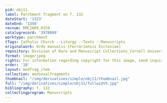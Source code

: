 ```yaml
---
pid: obj11
label: Parchment fragment on f. 132
dateStart: '1323'
dateEnd: '1350'
recnum: RMC2009_0159
catalogrecord: '3978609'
worktype: parchment
tTags: Catholic Church --Liturgy --Texts --Manuscripts
originalwork: Ordo manualis [Ferrariensis Ecclesiae]
repository: Division of Rare and Manuscript Collections_Cornell University Library
format: image/jpeg
rights: For information regarding copyright for this image, send inquiries to rarerepro@cornell.edu
order: '10'
layout: medfrag_item
collection: medievalfragments
thumbnail: "/img/derivatives/simple/obj11/thumbnail.jpg"
full: "/img/derivatives/simple/obj11/fullwidth.jpg"
bibliography: f. 132
collectingprogram: Manuscripts
---
```

